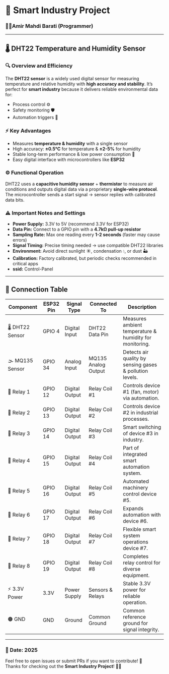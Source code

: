 # 🤖 Smart Industry Project  
### 👨‍💻Amir Mahdi Barati (Programmer)

---

## 🌡️ DHT22 Temperature and Humidity Sensor

### 🔍 Overview and Efficiency  
The **DHT22 sensor** is a widely used digital sensor for measuring temperature and relative humidity with **high accuracy and stability**. It’s perfect for **smart industry** because it delivers reliable environmental data for:

- Process control ⚙️  
- Safety monitoring 🛡️  
- Automation triggers 🤖  

### ⚡ Key Advantages  
- Measures **temperature & humidity** with a single sensor  
- High accuracy: **±0.5°C** for temperature & **±2-5%** for humidity  
- Stable long-term performance & low power consumption 🔋  
- Easy digital interface with microcontrollers like **ESP32**

### ⚙️ Functional Operation  
DHT22 uses a **capacitive humidity sensor** + **thermistor** to measure air conditions and outputs digital data via a proprietary **single-wire protocol**. The microcontroller sends a start signal → sensor replies with calibrated data bits.

### ⚠️ Important Notes and Settings  
- **Power Supply:** 3.3V to 5V (recommend 3.3V for ESP32)  
- **Data Pin:** Connect to a GPIO pin with a **4.7kΩ pull-up resistor**  
- **Sampling Rate:** Max one reading every **1-2 seconds** (faster may cause errors)  
- **Signal Timing:** Precise timing needed → use compatible DHT22 libraries  
- **Environment:** Avoid direct sunlight ☀️, condensation 💧, or dust 🏜️  
- **Calibration:** Factory calibrated, but periodic checks recommended in critical apps
- **ssid:** Control-Panel
---

## 🔌 Connection Table

| Component       | ESP32 Pin | Signal Type    | Connected To        | Description                                              |
|-----------------|-----------|----------------|---------------------|----------------------------------------------------------|
| 🌡️ DHT22 Sensor  | GPIO 4    | Digital Input  | DHT22 Data Pin      | Measures ambient temperature & humidity for monitoring.  |
| 🌫️ MQ135 Sensor  | GPIO 34   | Analog Input   | MQ135 Analog Output | Detects air quality by sensing gases & pollution levels. |
| 🔴 Relay 1       | GPIO 12   | Digital Output | Relay Coil #1       | Controls device #1 (fan, motor) via automation.           |
| 🔴 Relay 2       | GPIO 13   | Digital Output | Relay Coil #2       | Controls device #2 in industrial processes.                |
| 🔴 Relay 3       | GPIO 14   | Digital Output | Relay Coil #3       | Smart switching of device #3 in industry.                  |
| 🔴 Relay 4       | GPIO 15   | Digital Output | Relay Coil #4       | Part of integrated smart automation system.                |
| 🔴 Relay 5       | GPIO 16   | Digital Output | Relay Coil #5       | Automated machinery control device #5.                      |
| 🔴 Relay 6       | GPIO 17   | Digital Output | Relay Coil #6       | Expands automation with device #6.                          |
| 🔴 Relay 7       | GPIO 18   | Digital Output | Relay Coil #7       | Flexible smart system operations device #7.                 |
| 🔴 Relay 8       | GPIO 19   | Digital Output | Relay Coil #8       | Completes relay control for diverse equipment.              |
| ⚡ 3.3V Power    | 3.3V      | Power Supply   | Sensors & Relays    | Stable 3.3V power for reliable operation.                    |
| 🟤 GND          | GND       | Ground         | Common Ground       | Common reference ground for signal integrity.               |

---

### 📅 Date: 2025  

Feel free to open issues or submit PRs if you want to contribute! 🚀  
Thanks for checking out the **Smart Industry Project**! 🔧🤖

